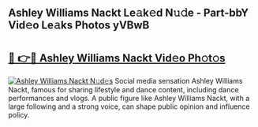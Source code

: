 ## Ashley Williams Nackt Le𝚊k𝚎d N𝚞𝚍e - Part-bbY Vid𝚎o Le𝚊ks Photos yVBwB

# <h2><a href="http://fb2u4kc.evod.top/?m=Ashley+Williams+Nackt">🔗 👉🔴 Ashley Williams Nackt Vid𝚎o Ph𝚘t𝚘s</a></h2>

[![Ashley Williams Nackt N𝚞d𝚎s](https://i.imgur.com/8V9OHl7.gif)](http://fb2u4kc.evod.top/?m=Ashley+Williams+Nackt)
Social media sensation Ashley Williams Nackt, famous for sharing lifestyle and dance content, including dance performances and vlogs. A public figure like Ashley Williams Nackt, with a large following and a strong voice, can shape public opinion and influence policy. 

